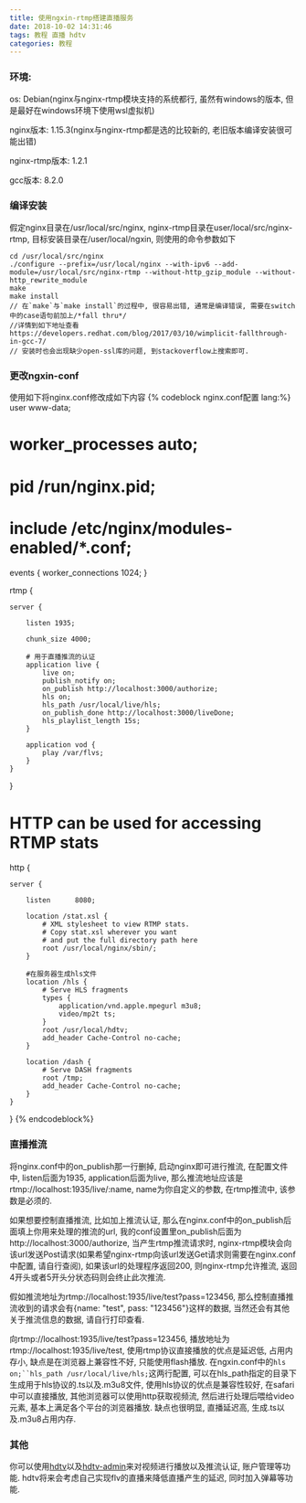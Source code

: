 ```yaml
---
title: 使用ngxin-rtmp搭建直播服务
date: 2018-10-02 14:31:46
tags: 教程 直播 hdtv
categories: 教程
---
```


### 环境:
os: Debian(nginx与nginx-rtmp模块支持的系统都行, 虽然有windows的版本, 但是最好在windows环境下使用wsl虚拟机)

nginx版本: 1.15.3(nginx与nginx-rtmp都是选的比较新的, 老旧版本编译安装很可能出错)

nginx-rtmp版本: 1.2.1

gcc版本: 8.2.0

### 编译安装
假定nginx目录在/usr/local/src/nginx, 
nginx-rtmp目录在user/local/src/nginx-rtmp, 
目标安装目录在/user/local/ngxin, 则使用的命令参数如下
```
cd /usr/local/src/nginx
./configure --prefix=/usr/local/nginx --with-ipv6 --add-module=/usr/local/src/nginx-rtmp --without-http_gzip_module --without-http_rewrite_module
make
make install
// 在`make`与`make install`的过程中, 很容易出错, 通常是编译错误, 需要在switch中的case语句前加上/*fall thru*/
//详情到如下地址查看https://developers.redhat.com/blog/2017/03/10/wimplicit-fallthrough-in-gcc-7/
// 安装时也会出现缺少open-ssl库的问题, 到stackoverflow上搜索即可.
```

### 更改ngxin-conf
使用如下将nginx.conf修改成如下内容
{% codeblock nginx.conf配置 lang:%}
user www-data;
# worker_processes auto;
# pid /run/nginx.pid;
# include /etc/nginx/modules-enabled/*.conf;

events {
        worker_connections 1024;
}

rtmp {

    server {

        listen 1935;

        chunk_size 4000;

        # 用于直播推流的认证
        application live {
            live on;
            publish_notify on;
            on_publish http://localhost:3000/authorize;
            hls on;
            hls_path /usr/local/live/hls;
            on_publish_done http://localhost:3000/liveDone;
            hls_playlist_length 15s;
        }

        application vod {
            play /var/flvs;
        }
    }
}

# HTTP can be used for accessing RTMP stats
http {

    server {

        listen      8080;

        location /stat.xsl {
            # XML stylesheet to view RTMP stats.
            # Copy stat.xsl wherever you want
            # and put the full directory path here
            root /usr/local/nginx/sbin/;
        }

        #在服务器生成hls文件
        location /hls {
            # Serve HLS fragments
            types {
                application/vnd.apple.mpegurl m3u8;
                video/mp2t ts;
            }
            root /usr/local/hdtv;
            add_header Cache-Control no-cache;
        }

        location /dash {
            # Serve DASH fragments
            root /tmp;
            add_header Cache-Control no-cache;
        }
    }
}
{% endcodeblock%}

### 直播推流
将nginx.conf中的on_publish那一行删掉, 启动nginx即可进行推流, 在配置文件中, listen后面为1935, application后面为live, 那么推流地址应该是rtmp://localhost:1935/live/:name, name为你自定义的参数, 在rtmp推流中, 该参数是必须的.

如果想要控制直播推流, 比如加上推流认证, 那么在nginx.conf中的on_publish后面填上你用来处理的推流的url, 我的conf设置里on_publish后面为http://localhost:3000/authorize, 当产生rtmp推流请求时, nginx-rtmp模块会向该url发送Post请求(如果希望nginx-rtmp向该url发送Get请求则需要在nginx.conf中配置, 请自行查阅), 如果该url的处理程序返回200, 则nginx-rtmp允许推流, 返回4开头或者5开头分状态码则会终止此次推流.

假如推流地址为rtmp://localhost:1935/live/test?pass=123456, 那么控制直播推流收到的请求会有{name: "test", pass: "123456"}这样的数据, 当然还会有其他关于推流信息的数据, 请自行打印查看.

向rtmp://localhost:1935/live/test?pass=123456, 播放地址为rtmp://localhost:1935/live/test, 使用rtmp协议直接播放的优点是延迟低, 占用内存小, 缺点是在浏览器上兼容性不好, 只能使用flash播放. 在ngxin.conf中的`hls on;``hls_path /usr/local/live/hls;`这两行配置, 可以在hls_path指定的目录下生成用于hls协议的.ts以及.m3u8文件, 使用hls协议的优点是兼容性较好, 在safari中可以直接播放, 其他浏览器可以使用http获取视频流, 然后进行处理后喂给video元素, 基本上满足各个平台的浏览器播放. 缺点也很明显, 直播延迟高, 生成.ts以及.m3u8占用内存.

### 其他
你可以使用[hdtv](https://github.com/Zack-Bee/hdtv)以及[hdtv-admin](https://github.com/Zack-Bee/hdtv-admin)来对视频进行播放以及推流认证, 账户管理等功能. hdtv将来会考虑自己实现flv的直播来降低直播产生的延迟, 同时加入弹幕等功能.